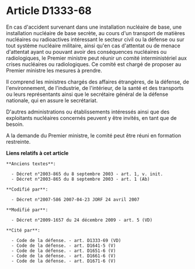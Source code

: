 # Article D1333-68

En cas d'accident survenant dans une installation nucléaire de base, une installation nucléaire de base secrète, au cours
d'un transport de matières nucléaires ou radioactives intéressant le secteur civil ou la défense ou sur tout système
nucléaire militaire, ainsi qu'en cas d'attentat ou de menace d'attentat ayant ou pouvant avoir des conséquences nucléaires ou
radiologiques, le Premier ministre peut réunir un comité interministériel aux crises nucléaires ou radiologiques. Ce comité
est chargé de proposer au Premier ministre les mesures à prendre.

Il comprend les ministres chargés des affaires étrangères, de la défense, de l'environnement, de l'industrie, de l'intérieur,
de la santé et des transports ou leurs représentants ainsi que le secrétaire général de la défense nationale, qui en assure
le secrétariat.

D'autres administrations ou établissements intéressés ainsi que des exploitants nucléaires concernés peuvent y être invités,
en tant que de besoin.

A la demande du Premier ministre, le comité peut être réuni en formation restreinte.

**Liens relatifs à cet article**

	**Anciens textes**:

	  - Décret n°2003-865 du 8 septembre 2003 - art. 1, v. init.
	  - Décret n°2003-865 du 8 septembre 2003 - art. 1 (Ab)

	**Codifié par**:

	  - Décret n°2007-586 2007-04-23 JORF 24 avril 2007

	**Modifié par**:

	  - Décret n°2009-1657 du 24 décembre 2009 - art. 5 (VD)

	**Cité par**:

	  - Code de la défense. - art. D1333-69 (VD)
	  - Code de la défense. - art. D1641-5 (V)
	  - Code de la défense. - art. D1651-6 (V)
	  - Code de la défense. - art. D1661-6 (V)
	  - Code de la défense. - art. D1671-6 (V)
